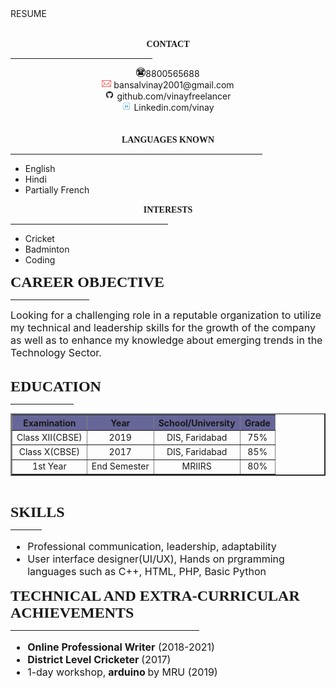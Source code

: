 <html>
<head>
RESUME
<link rel="stylesheet" href="style.css">
</head>
<body style="Calibri">
<div>
<br>
<center>

<font face="HP Simplified Light" color=""><b>CONTACT</b></font>
</center>	
<hr width="45%">
<center>
<img src="1.png" height=15px>8800565688<br>
<img src="2.png" height=15px> bansalvinay2001@gmail.com<br> 
<img src="3.png" height=15px> github.com/vinayfreelancer<br>
<img src="4.png" height=15px border="white" > Linkedin.com/vinay
</center>
<br><br>

<center><font face="HP Simplified Light" color=""><b>LANGUAGES KNOWN</b></font></center>
<hr width="80%">
<ul>
	<li>English</li>
	<li>Hindi</li>	
	<li>Partially French</li>
</ul>

<center><font face="HP Simplified Light" color=""><b>INTERESTS</b></font></center>
<hr width="50%">
<ul>
	<li>Cricket</li>
	<li>Badminton</li>
	<li>Coding</li>	
</ul>
</div>


<font face="HP Simplified Light" size="5"><b>CAREER OBJECTIVE</b> </font><hr width="25%" color="black" align="left">
<font size="3">
Looking for a challenging role in a reputable organization to utilize my technical and leadership skills for the growth of the company as well as to enhance my knowledge about emerging trends in the Technology Sector.<br></font><br>


<font face="HP Simplified Light" size="5"><b>EDUCATION</b></font><hr width="20%" color="black" align="left">
<table border=2 cellpadding="2" cellspacing="2" >
  <font size="3">
  <tr align="center" bgcolor="#666699">
    <th>Examination</th>
    <th>Year </th>
    <th>School/University</th>
    <th>Grade</th>
  </tr>
  <tr align="center">
    <td>Class XII(CBSE)</td>
    <td>2019</td>
    <td>DIS, Faridabad</td>
    <td>75%</td>
  </tr>
  <tr align="center">
    <td>Class X(CBSE)</td>
    <td>2017</td>
    <td>DIS, Faridabad</td>
    <td>85%</td>
  </tr>
  <tr align="center">
    <td>1st Year</td>
    <td>End Semester</td>
    <td>MRIIRS</td>
    <td>80%</td>
  </tr>
  
</font>
</table><br>


<font face="HP Simplified Light" size="5"><b>SKILLS</b> </font><hr width="10%" color="black" align="left">
<font size="3">
<ul>
	<li>Professional communication, leadership, adaptability</li>
	<li>User interface designer(UI/UX), Hands on prgramming languages such as C++, HTML, PHP, Basic Python</li>
</ul>
</font>

<font face="HP Simplified Light" size="5"><b>TECHNICAL AND EXTRA-CURRICULAR ACHIEVEMENTS</b></font><hr width="60%" color="black" align="left">
<font size="3">
	<ul>
		<li><b>Online Professional Writer</b> (2018-2021)</li>
		<li><b>District Level Cricketer </b>(2017)</li>
		<li>1-day workshop,<b> arduino </b> by MRU (2019) </li>

</ul>
</font>
</body>
</html>
